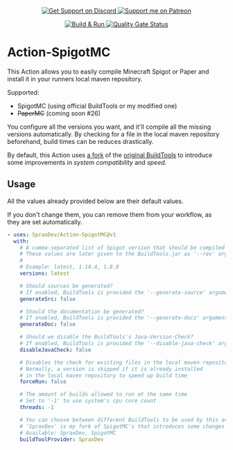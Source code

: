 <p align="center">
  <a href="https://sprax.me/discord">
    <img alt="Get Support on Discord" src="https://img.shields.io/discord/344982818863972352.svg?label=Get%20Support&logo=Discord&color=blue">
  </a>
  <a href="https://www.patreon.com/sprax">
    <img alt="Support me on Patreon"
         src="https://img.shields.io/badge/-Support%20me%20on%20Patreon-%23FF424D?logo=patreon&logoColor=white">
  </a>
</p>

<p align="center">
  <a href="https://github.com/SpraxDev/Action-SpigotMC/actions?query=workflow%3A%22Build+%26+Run%22">
    <img alt="Build & Run" src="https://github.com/SpraxDev/Action-SpigotMC/workflows/Build%20&%20Run/badge.svg">
  </a>
  <a href="https://sonarcloud.io/dashboard?id=SpraxDev_Action-SpigotMC">
    <img alt="Quality Gate Status"
         src="https://sonarcloud.io/api/project_badges/measure?project=SpraxDev_Action-SpigotMC&metric=alert_status">
  </a>
</p>

# Action-SpigotMC
This Action allows you to easily compile Minecraft Spigot or Paper
and install it in your runners local maven repository.

Supported:
* SpigotMC (using official BuildTools or my modified one)
* ~~PaperMC~~ (coming soon #26)

You configure all the versions you want, and it'll compile all the missing versions automatically.
By checking for a file in the local maven repository beforehand, build times can be reduces drastically.

By default, this Action uses [a fork](https://github.com/SpraxDev/Spigot-BuildTools#readme) of the
[original BuildTools](https://hub.spigotmc.org/stash/projects/SPIGOT/repos/buildtools/browse)
to introduce some improvements in *system compatibility* and *speed*.


## Usage
All the values already provided below are their default values.

If you don't change them, you can remove them from your workflow,
as they are set automatically.

```YAML
- uses: SpraxDev/Action-SpigotMC@v1
  with:
    # A comma-separated list of Spigot version that should be compiled
    # These values are later given to the BuildTools.jar as '--rev' argument
    #
    # Example: latest, 1.14.4, 1.8.8
    versions: latest

    # Should sources be generated?
    # If enabled, BuildTools is provided the '--generate-source' argument
    generateSrc: false

    # Should the documentation be generated?
    # If enabled, BuildTools is provided the '--generate-docs' argument
    generateDoc: false

    # Should we disable the BuildTools's Java-Version-Check?
    # If enabled, BuildTools is provided the '--disable-java-check' argument
    disableJavaCheck: false

    # Disables the check for existing files in the local maven repository
    # Normally, a version is skipped if it is already installed
    # in the local maven repository to speed up build time
    forceRun: false

    # The amount of builds allowed to run at the same time
    # Set to '-1' to use system's cpu core count
    threads: -1

    # You can choose between different BuildTools to be used by this action
    # 'SpraxDev' is my fork of SpigotMC's that introduces some changes (https://github.com/SpraxDev/Spigot-BuildTools/#breaking-changes)
    # Available: SpraxDev, SpigotMC
    buildToolProvider: SpraxDev
```